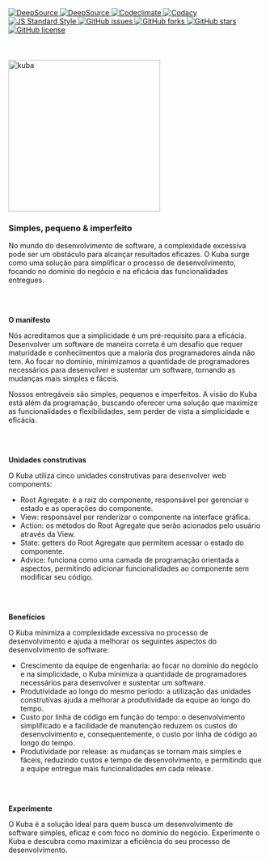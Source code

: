 <a href="https://deepsource.io/gh/deMGoncalves/kuba/?ref=repository-badge}" target="_blank">
  <img src="https://deepsource.io/gh/deMGoncalves/kuba.svg/?label=active+issues&show_trend=true&token=gPCov7hvg2e88VASFwhXhR26" alt="DeepSource" />
</a>
<a href="https://deepsource.io/gh/deMGoncalves/kuba/?ref=repository-badge}" target="_blank">
  <img src="https://deepsource.io/gh/deMGoncalves/kuba.svg/?label=resolved+issues&show_trend=true&token=gPCov7hvg2e88VASFwhXhR26" alt="DeepSource" />
</a>
<a href="https://codeclimate.com/github/deMGoncalves/kuba/maintainability" target="_blank">
  <img src="https://api.codeclimate.com/v1/badges/f000644462eae8e6b020/maintainability" alt="Codeclimate" />
</a>
<a href="https://www.codacy.com/gh/deMGoncalves/kuba/dashboard?utm_source=github.com&amp;utm_medium=referral&amp;utm_content=deMGoncalves/ku" target="_blank">
  <img src="https://app.codacy.com/project/badge/Grade/8d2b7ccbd9d64b90bcccc515a1f61457" alt="Codacy" />
</a>
<a href="http://standardjs.com" target="_blank">
  <img src="https://img.shields.io/badge/code%20style-standard-brightgreen.svg" alt="JS Standard Style" />
</a>
<a href="https://github.com/deMGoncalves/kuba/issues" target="_blank">
  <img src="https://img.shields.io/github/issues/deMGoncalves/kuba" alt="GitHub issues" />
</a>
<a href="https://github.com/deMGoncalves/kuba/network" target="_blank">
  <img src="https://img.shields.io/github/forks/deMGoncalves/kuba" alt="GitHub forks" />
</a>
<a href="https://github.com/deMGoncalves/kuba/stargazers" target="_blank">
  <img src="https://img.shields.io/github/stars/deMGoncalves/kuba" alt="GitHub stars" />
</a>
<a href="https://github.com/deMGoncalves/kuba" target="_blank">
  <img src="https://img.shields.io/github/license/deMGoncalves/kuba" alt="GitHub license" />
</a>

<br />
<br />
<br />
<br />

<img width="300" src="https://user-images.githubusercontent.com/35740192/223883874-63a15774-2608-418f-bbd5-70c7d3c91f12.png" alt="kuba">

<br />

<h3>
  Simples, pequeno & imperfeito
</h3>

<p>
No mundo do desenvolvimento de software, a complexidade excessiva pode ser um obstáculo para alcançar resultados eficazes. O Kuba surge como uma solução para simplificar o processo de desenvolvimento, focando no domínio do negócio e na eficácia das funcionalidades entregues.
</p>

<br />
<br />

<strong>O manifesto</strong>

<p>
 Nós acreditamos que a simplicidade é um pré-requisito para a eficácia. Desenvolver um software de maneira correta é um desafio que requer maturidade e conhecimentos que a maioria dos programadores ainda não tem. Ao focar no domínio, minimizamos a quantidade de programadores necessários para desenvolver e sustentar um software, tornando as mudanças mais simples e fáceis.
</p>

<p>
Nossos entregáveis são simples, pequenos e imperfeitos. A visão do Kuba está além da programação, buscando oferecer uma solução que maximize as funcionalidades e flexibilidades, sem perder de vista a simplicidade e eficácia.
</p>

<br />
<br />

<strong>Unidades construtivas</strong>

<p>
O Kuba utiliza cinco unidades construtivas para desenvolver web components:
</p>
<ul>
  <li>Root Agregate: é a raiz do componente, responsável por gerenciar o estado e as operações do componente.</li>
  <li>View: responsável por renderizar o componente na interface gráfica.</li>
  <li>Action: os métodos do Root Agregate que serão acionados pelo usuário através da View.</li>
  <li>State: getters do Root Agregate que permitem acessar o estado do componente.</li>
  <li>Advice: funciona como uma camada de programação orientada a aspectos, permitindo adicionar funcionalidades ao componente sem modificar seu código.</li>
</ul>

<br />
<br />

<strong>Benefícios</strong>

<p>
O Kuba minimiza a complexidade excessiva no processo de desenvolvimento e ajuda a melhorar os seguintes aspectos do desenvolvimento de software:
</p>
<ul>
  <li>Crescimento da equipe de engenharia: ao focar no domínio do negócio e na simplicidade, o Kuba minimiza a quantidade de programadores necessários para desenvolver e sustentar um software.</li>
  <li>Produtividade ao longo do mesmo período: a utilização das unidades construtivas ajuda a melhorar a produtividade da equipe ao longo do tempo.</li>
  <li>Custo por linha de código em função do tempo: o desenvolvimento simplificado e a facilidade de manutenção reduzem os custos do desenvolvimento e, consequentemente, o custo por linha de código ao longo do tempo.</li>
  <li>Produtividade por release: as mudanças se tornam mais simples e fáceis, reduzindo custos e tempo de desenvolvimento, e permitindo que a equipe entregue mais funcionalidades em cada release.</li>
</ul>

<br />
<br />

<strong>Experimente</strong>

<p>
O Kuba é a solução ideal para quem busca um desenvolvimento de software simples, eficaz e com foco no domínio do negócio. Experimente o Kuba e descubra como maximizar a eficiência do seu processo de desenvolvimento.
</p>
